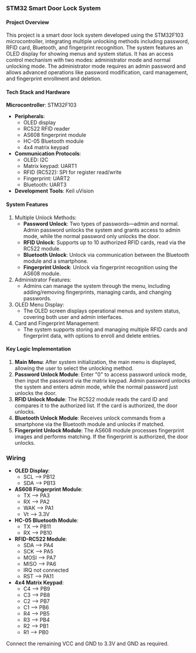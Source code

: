### STM32 Smart Door Lock System

#### Project Overview

This project is a smart door lock system developed using the STM32F103 microcontroller, integrating multiple unlocking methods including password, RFID card, Bluetooth, and fingerprint recognition. The system features an OLED display for showing menus and system status. It has an access control mechanism with two modes: administrator mode and normal unlocking mode. The administrator mode requires an admin password and allows advanced operations like password modification, card management, and fingerprint enrollment and deletion.

#### Tech Stack and Hardware

**Microcontroller**: STM32F103

- **Peripherals**:
  - OLED display
  - RC522 RFID reader
  - AS608 fingerprint module
  - HC-05 Bluetooth module
  - 4x4 matrix keypad
- **Communication Protocols**:
  - OLED: I2C
  - Matrix keypad: UART1
  - RFID (RC522): SPI for register read/write
  - Fingerprint: UART2
  - Bluetooth: UART3
- **Development Tools**: Keil uVision

#### System Features

1. Multiple Unlock Methods:
   - **Password Unlock**: Two types of passwords—admin and normal. Admin password unlocks the system and grants access to admin mode, while the normal password only unlocks the door.
   - **RFID Unlock**: Supports up to 10 authorized RFID cards, read via the RC522 module.
   - **Bluetooth Unlock**: Unlock via communication between the Bluetooth module and a smartphone.
   - **Fingerprint Unlock**: Unlock via fingerprint recognition using the AS608 module.
2. Administrator Features:
   - Admins can manage the system through the menu, including adding/removing fingerprints, managing cards, and changing passwords.
3. OLED Menu Display:
   - The OLED screen displays operational menus and system status, covering both user and admin interfaces.
4. Card and Fingerprint Management:
   - The system supports storing and managing multiple RFID cards and fingerprint data, with options to enroll and delete entries.

#### Key Logic Implementation

1. **Main Menu**: After system initialization, the main menu is displayed, allowing the user to select the unlocking method.
2. **Password Unlock Module**: Enter "0" to access password unlock mode, then input the password via the matrix keypad. Admin password unlocks the system and enters admin mode, while the normal password just unlocks the door.
3. **RFID Unlock Module**: The RC522 module reads the card ID and compares it to the authorized list. If the card is authorized, the door unlocks.
4. **Bluetooth Unlock Module**: Receives unlock commands from a smartphone via the Bluetooth module and unlocks if matched.
5. **Fingerprint Unlock Module**: The AS608 module processes fingerprint images and performs matching. If the fingerprint is authorized, the door unlocks.

### Wiring

- **OLED Display**:
  - SCL --> PB12
  - SDA --> PB13
- **AS608 Fingerprint Module**:
  - TX --> PA3
  - RX --> PA2
  - WAK --> PA1
  - Vt --> 3.3V
- **HC-05 Bluetooth Module**:
  - TX --> PB11
  - RX --> PB10
- **RFID-RC522 Module**:
  - SDA --> PA4
  - SCK --> PA5
  - MOSI --> PA7
  - MISO --> PA6
  - IRQ not connected
  - RST --> PA11
- **4x4 Matrix Keypad**:
  - C4 --> PB9
  - C3 --> PB8
  - C2 --> PB7
  - C1 --> PB6
  - R4 --> PB5
  - R3 --> PB4
  - R2 --> PB1
  - R1 --> PB0

Connect the remaining VCC and GND to 3.3V and GND as required.